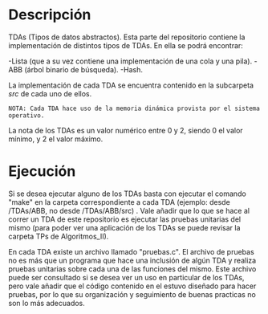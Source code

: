 # Descripción

TDAs (Tipos de datos abstractos). Esta parte del repositorio contiene la implementación de distintos tipos de TDAs. En ella se podrá encontrar:

-Lista (que a su vez contiene una implementación de una cola y una pila).
-ABB (árbol binario de búsqueda).
-Hash.

La implementación de cada TDA se encuentra contenido en la subcarpeta *src* de cada uno de ellos. 

    NOTA: Cada TDA hace uso de la memoria dinámica provista por el sistema operativo.

La nota de los TDAs es un valor numérico entre 0 y 2, siendo 0 el valor mínimo, y
2 el valor máximo.

# Ejecución 

Si se desea ejecutar alguno de los TDAs basta con ejecutar el comando "make" en la carpeta correspondiente a cada TDA (ejemplo: desde /TDAs/ABB, no desde /TDAs/ABB/src) . Vale añadir que lo que se hace al correr un TDA de este repositorio es ejecutar las pruebas unitarias del mismo (para poder ver una aplicación de los TDAs se puede revisar la carpeta TPs de Algoritmos_II).  

En cada TDA existe un archivo llamado "pruebas.c". El archivo de pruebas no es más que un programa que hace una inclusión de algún TDA y realiza pruebas unitarias sobre cada una de las funciones del mismo. Este archivo puede ser consultado si se desea ver un uso en particular de los TDAs, pero vale añadir que el código contenido en el estuvo diseñado para hacer pruebas, por lo que su organización y seguimiento de buenas practicas no son lo más adecuados. 

